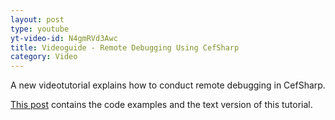 ```yaml
---
layout: post
type: youtube
yt-video-id: N4gmRVd3Awc
title: Videoguide - Remote Debugging Using CefSharp
category: Video
---
```

A new videotutorial explains how to conduct remote debugging in CefSharp.

[This post](http://www.cefsharptutorials.com/Injecting-NET-Object-into-JavaScript-in-CefSharp/) contains the code examples and the text version of this tutorial.
